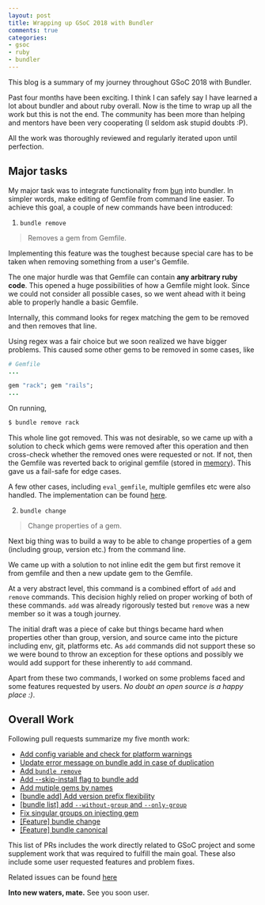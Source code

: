 ```yaml
---
layout: post
title: Wrapping up GSoC 2018 with Bundler
comments: true
categories:
- gsoc
- ruby
- bundler
---
```


This blog is a summary of my journey throughout GSoC 2018 with Bundler.

Past four months have been exciting. I think I can safely say I have learned a lot about bundler and about ruby overall. Now is the time to wrap up all the work but this is not the end. The community has been more than helping and mentors have been very cooperating (I seldom ask stupid doubts :P).

All the work was thoroughly reviewed and regularly iterated upon until perfection.

## Major tasks

My major task was to integrate functionality from [bun](https://github.com/shime/bun) into bundler. In simpler words, make editing of Gemfile from command line easier. To achieve this goal, a couple of new commands have been introduced:

1. `bundle remove`

> Removes a gem from Gemfile.

Implementing this feature was the toughest because special care has to be taken when removing something from a user's Gemfile.

The one major hurdle was that Gemfile can contain **any arbitrary ruby code**. This opened a huge possibilities of how a Gemfile might look. Since we could not consider all possible cases, so we went ahead with it being able to properly handle a basic Gemfile.

Internally, this command looks for regex matching the gem to be removed and then removes that line.

Using regex was a fair choice but we soon realized we have bigger problems. This caused some other gems to be removed in some cases, like

```ruby
# Gemfile
...

gem "rack"; gem "rails";
...
```
On running,
```bash
$ bundle remove rack
```
This whole line got removed. This was not desirable, so we came up with a solution to check which gems were removed after this operation and then cross-check whether the removed ones were requested or not. If not, then the Gemfile was reverted back to original gemfile (stored in [memory](https://github.com/bundler/bundler/blob/5dcfc318f2f58d81875880533a65c8b58cda5622/lib/bundler/injector.rb#L129)). This gave us a fail-safe for edge cases.

A few other cases, including `eval_gemfile`, multiple gemfiles etc were also handled. The implementation can be found [here](https://github.com/bundler/bundler/blob/5dcfc318f2f58d81875880533a65c8b58cda5622/lib/bundler/injector.rb).

2. `bundle change`

> Change properties of a gem.

Next big thing was to build a way to be able to change properties of a gem (including group, version etc.) from the command line.

We came up with a solution to not inline edit the gem but first remove it from gemfile and then a new update gem to the Gemfile.

At a very abstract level, this command is a combined effort of `add` and `remove` commands. This decision highly relied on proper working of both of these commands. `add` was already rigorously tested but `remove` was a new member so it was a tough journey.

The initial draft was a piece of cake but things became hard when properties other than group, version, and source came into the picture including env, git, platforms etc. As `add` commands did not support these so we were bound to throw an exception for these options and possibly we would add support for these inherently to `add` command.

Apart from these two commands, I worked on some problems faced and some features requested by users. *No doubt an open source is a happy place :)*.

## Overall Work

Following pull requests summarize my five month work:

- [Add config variable and check for platform warnings](https://github.com/bundler/bundler/pull/6309)
- [Update error message on bundle add in case of duplication](https://github.com/bundler/bundler/pull/6447)
- [Add `bundle remove`](https://github.com/bundler/bundler/pull/6513)
- [Add --skip-install flag to bundle add](https://github.com/bundler/bundler/pull/6517)
- [Add mutiple gems by names](https://github.com/bundler/bundler/pull/6547)
- [[bundle add] Add version prefix flexibility](https://github.com/bundler/bundler/pull/6556)
- [[bundle list] add `--without-group` and `--only-group`](https://github.com/bundler/bundler/pull/6572)
- [Fix singular groups on injecting gem](https://github.com/bundler/bundler/pull/6627)
- [[Feature] bundle change](https://github.com/bundler/bundler/pull/6597)
- [[Feature] bundle canonical](https://github.com/bundler/bundler/pull/6623)


This list of PRs includes the work directly related to GSoC project and some supplement work that was required to fulfill the main goal. These also include some user requested features and problem fixes.

Related issues can be found [here](https://github.com/bundler/bundler/issues/created_by/agrim123)

**Into new waters, mate.** See you soon user.
